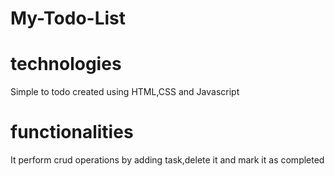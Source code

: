 # My-Todo-List
# technologies
Simple to todo created using HTML,CSS and Javascript
# functionalities
It perform crud operations by adding task,delete it and mark it as completed
